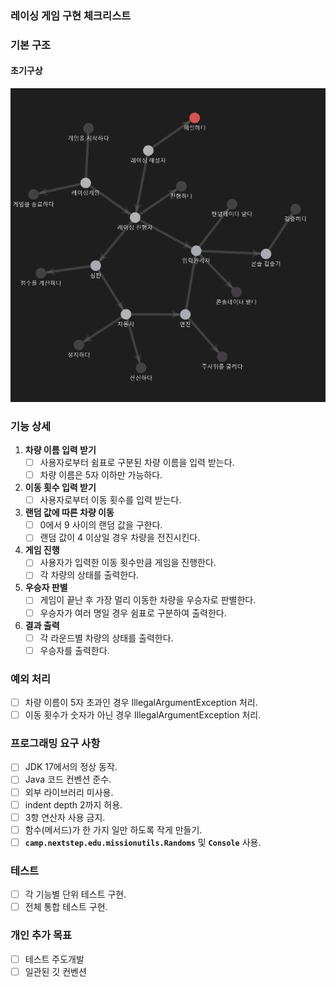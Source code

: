 ### **레이싱 게임 구현 체크리스트**

### **기본 구조**
#### 초기구상
![img.png](img.png)

### **기능 상세**

1. **차량 이름 입력 받기**
    - [ ]  사용자로부터 쉼표로 구분된 차량 이름을 입력 받는다.
    - [ ]  차량 이름은 5자 이하만 가능하다.
2. **이동 횟수 입력 받기**
    - [ ]  사용자로부터 이동 횟수를 입력 받는다.
3. **랜덤 값에 따른 차량 이동**
    - [ ]  0에서 9 사이의 랜덤 값을 구한다.
    - [ ]  랜덤 값이 4 이상일 경우 차량을 전진시킨다.
4. **게임 진행**
    - [ ]  사용자가 입력한 이동 횟수만큼 게임을 진행한다.
    - [ ]  각 차량의 상태를 출력한다.
5. **우승자 판별**
    - [ ]  게임이 끝난 후 가장 멀리 이동한 차량을 우승자로 판별한다.
    - [ ]  우승자가 여러 명일 경우 쉼표로 구분하여 출력한다.
6. **결과 출력**
    - [ ]  각 라운드별 차량의 상태를 출력한다.
    - [ ]  우승자를 출력한다.

### **예외 처리**

- [ ]  차량 이름이 5자 초과인 경우 IllegalArgumentException 처리.
- [ ]  이동 횟수가 숫자가 아닌 경우 IllegalArgumentException 처리.

### **프로그래밍 요구 사항**

- [ ]  JDK 17에서의 정상 동작.
- [ ]  Java 코드 컨벤션 준수.
- [ ]  외부 라이브러리 미사용.
- [ ]  indent depth 2까지 허용.
- [ ]  3항 연산자 사용 금지.
- [ ]  함수(메서드)가 한 가지 일만 하도록 작게 만들기.
- [ ]  **`camp.nextstep.edu.missionutils.Randoms`** 및 **`Console`** 사용.

### **테스트**

- [ ]  각 기능별 단위 테스트 구현.
- [ ]  전체 통합 테스트 구현.

### **개인 추가 목표**
- [ ] 테스트 주도개발
- [ ] 일관된 깃 컨벤션
